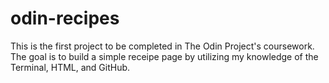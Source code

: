 # odin-recipes
This is the first project to be completed in The Odin Project's coursework. The goal is to build a simple receipe page by utilizing my knowledge of the Terminal, HTML, and GitHub.